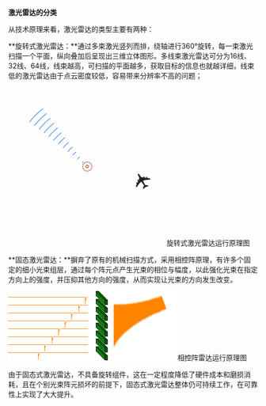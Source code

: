 **激光雷达的分类**

从技术原理来看，激光雷达的类型主要有两种：

**旋转式激光雷达：**通过多束激光竖列而排，绕轴进行360°旋转，每一束激光扫描一个平面，纵向叠加后呈现出三维立体图形。多线束激光雷达可分为16线、32线、64线，线束越高，可扫描的平面越多，获取目标的信息也就越详细，线束低的激光雷达由于点云密度较低，容易带来分辨率不高的问题；

![img](硬件原理简述.assets/5fdf8db1cb134954afce33f05a4e9258d0094a56.jpg)旋转式激光雷达运行原理图

**固态激光雷达：**摒弃了原有的机械扫描方式，采用相控阵原理，有许多个固定的细小光束组层，通过每个阵元点产生光束的相位与幅度，以此强化光束在指定方向上的强度，并压抑其他方向的强度，从而实现让光束的方向发生改变。

![img](硬件原理简述.assets/21a4462309f79052dbf59caa00f3d7ca7acbd5b8.jpg)相控阵雷达运行原理图

由于固态式激光雷达，不具备旋转组件，这在一定程度降低了硬件成本和磨损消耗，且在个别光束阵元损坏的前提下，固态式激光雷达整体仍可持续工作，在可靠性上实现了大大提升。